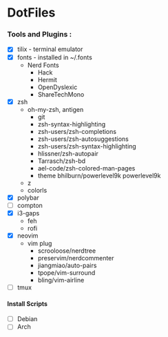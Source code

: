 # DotFiles
### Tools and Plugins :
- [x] tilix - terminal emulator
- [x] fonts - installed in ~/.fonts
    - Nerd Fonts  
        - Hack 
        - Hermit 
        - OpenDyslexic 
        - ShareTechMono
- [x] zsh
    * oh-my-zsh, antigen
        * git
        * zsh-syntax-highlighting
        * zsh-users/zsh-completions
        * zsh-users/zsh-autosuggestions
        * zsh-users/zsh-syntax-highlighting
        * hlissner/zsh-autopair
        * Tarrasch/zsh-bd
        * ael-code/zsh-colored-man-pages
        * theme bhilburn/powerlevel9k powerlevel9k
    * z
    * colorls
- [x] polybar
- [ ] compton
- [x] i3-gaps
    * feh
    * rofi
- [x] neovim
    * vim plug
        * scrooloose/nerdtree
        * preservim/nerdcommenter
        * jiangmiao/auto-pairs
        * tpope/vim-surround
        * bling/vim-airline
- [ ] tmux
 
#### Install Scripts
- [ ] Debian
- [ ] Arch